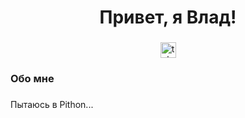 <h1 align="center">Привет, я Влад!</h1>

<!--
**vldjrv/vldjrv** is a ✨ _special_ ✨ repository because its `README.md` (this file) appears on your GitHub profile.-->

###

<div align="center">
  <a href="https://t.me/vladjrv" target="_blank">
    <img src="https://img.shields.io/static/v1?message=Telegram&logo=telegram&label=&color=2CA5E0&logoColor=white&labelColor=&style=for-the-badge" height="25" alt="telegram logo"  />
  </a>
</div>

<h3 align="left">Обо мне</h3>

###

<p align="left">Пытаюсь в Pithon...</p>

